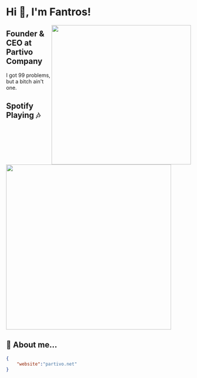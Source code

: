 # Hi 👋, I'm Fantros!
<img align="right" src="https://spotify-github-profile.vercel.app/api/view?uid=31us4ohbcaotjvvfxk5szygl4tle&cover_image=true&theme=default" height="380" />

## Founder & CEO at Partivo Company
I got 99 problems, but a bitch ain't one.

## Spotify Playing :notes:
<img src="https://github-readme-stats.vercel.app/api?username=fantros&show_icons=true&theme=dark" width="450" />

## 📃 About me...  
```json
{
    "website":"partivo.net"
}
```
